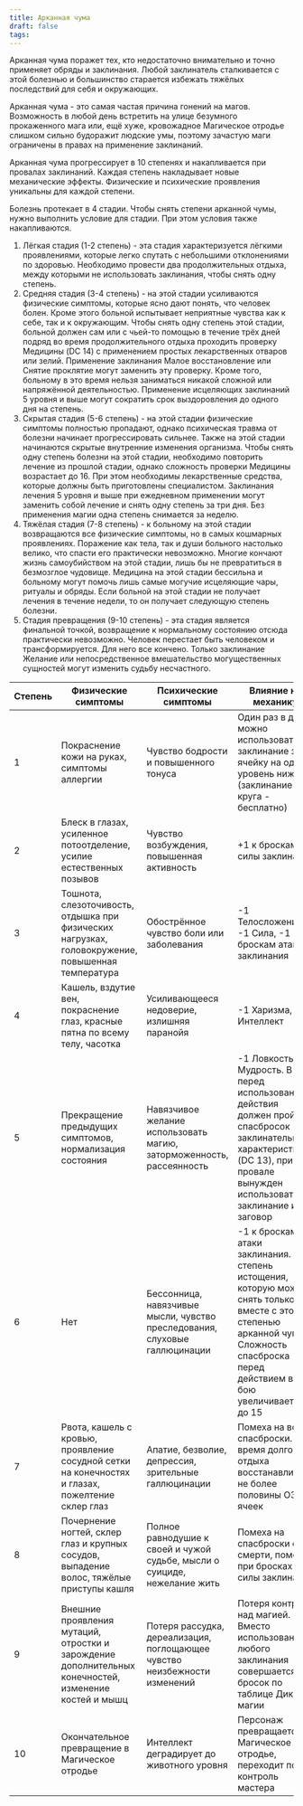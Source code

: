 ```yaml
---
title: Арканная чума
draft: false
tags:
---
```

Арканная чума поражет тех, кто недостаточно внимательно и точно применяет обряды и заклинания. Любой заклинатель сталкивается с этой болезнью и большинство старается избежать тяжёлых последствий для себя и окружающих.

Арканная чума - это самая частая причина гонений на магов. Возможность в любой день встретить на улице безумного прокаженного мага или, ещё хуже, кровожадное Магическое отродье слишком сильно будоражит людские умы, поэтому зачастую маги ограничены в правах на применение заклинаний.

Арканная чума прогрессирует в 10 степенях и накапливается при провалах заклинаний. Каждая степень накладывает новые механические эффекты. Физические и психические проявления уникальны для каждой степени.

Болезнь протекает в 4 стадии. Чтобы снять степени арканной чумы, нужно выполнить условие для стадии. При этом условия также накапливаются.
1. Лёгкая стадия (1-2 степень) - эта стадия характеризуется лёгкими проявлениями, которые легко спутать с небольшими отклонениями по здоровью. Необходимо провести два продолжительных отдыха, между которыми не использовать заклинания, чтобы снять одну степень.
2. Средняя стадия (3-4 степень) - на этой стадии усиливаются физические симптомы, которые ясно дают понять, что человек болен. Кроме этого больной испытывает неприятные чувства как к себе, так и к окружающим. Чтобы снять одну степень этой стадии, больной должен сам или с чьей-то помощью в течение трёх дней подряд во время продолжительного отдыха проходить проверку Медицины (DC 14) с применением простых лекарственных отваров или зелий. Применение заклинания Малое восстановление или Снятие проклятие могут заменить эту проверку. Кроме того, больному в это время нельзя заниматься никакой сложной или напряжённой деятельностью. Применение исцеляющих заклинаний 5 уровня и выше могут сократить срок выздоровления до одного дня на степень.
3. Скрытая стадия (5-6 степень) - на этой стадии физические симптомы полностью пропадают, однако психическая травма от болезни начинает прогрессировать сильнее. Также на этой стадии начинаются скрытые внутренние изменения организма. Чтобы снять одну степень болезни на этой стадии, необходимо повторить лечение из прошлой стадии, однако сложность проверки Медицины возрастает до 16. При этом необходимы лекарственные средства, которые должны быть приготовлены специалистом. Заклинания лечения 5 уровня и выше при ежедневном применении могут заменить собой лечение и снять одну степень за три дня. Без применения магии одна степень снимается за неделю.
4. Тяжёлая стадия (7-8 степень) - к больному на этой стадии возвращаются все физические симптомы, но в самых кошмарных проявлениях. Поражение как тела, так и души больного настолько велико, что спасти его практически невозможно. Многие кончают жизнь самоубийством на этой стадии, лишь бы не превратиться в безмозглое чудовище. Медицина на этой стадии бессильна и больному могут помочь лишь самые могучие исцеляющие чары, ритуалы и обряды. Если больной на этой стадии не получает лечения в течение недели, то он получает следующую степень болезни.
5. Стадия превращения (9-10 степень) - эта стадия является финальной точкой, возвращение к нормальному состоянию отсюда практически невозможно. Человек перестает быть человеком и трансформируется. Для него все кончено. Только заклинание Желание или непосредственное вмешательство могущественных сущностей могут изменить судьбу несчастного.

| Степень | Физические симптомы                                                                                   | Психические симптомы                                                       | Влияние на механику                                                                                                                                                                    |
| ------- | ----------------------------------------------------------------------------------------------------- | -------------------------------------------------------------------------- | -------------------------------------------------------------------------------------------------------------------------------------------------------------------------------------- |
| 1       | Покраснение кожи на руках, симптомы аллергии                                                          | Чувство бодрости и повышенного тонуса                                      | Один раз в день можно использовать заклинание за ячейку на один уровень ниже (заклинание 1 круга - бесплатно)                                                                          |
| 2       | Блеск в глазах, усиленное потоотделение, усилие естественных позывов                                  | Чувство возбуждения, повышенная активность                                 | +1 к броскам силы заклинания                                                                                                                                                           |
| 3       | Тошнота, слезоточивость, отдышка при физических нагрузках, головокружение, повышенная температура     | Обострённое чувство боли или заболевания                                   | -1 Телосложение, -1 Сила, -1 к броскам атаки заклинания                                                                                                                                |
| 4       | Кашель, вздутие вен, покраснение глаз, красные пятна по всему телу, часотка                           | Усиливающееся недоверие, излишняя паранойя                                 | -1 Харизма, -1 Интеллект                                                                                                                                                               |
| 5       | Прекращение предыдущих симптомов, нормализация состояния                                              | Навязчивое желание использовать магию, заторможенность, рассеянность       | -1 Ловкость, -1 Мудрость. В бою перед использованием действия должен пройти спасбросок заклинательной характеристики (DC 13), при провале вынужден использовать заклинание или заговор |
| 6       | Нет                                                                                                   | Бессонница, навязчивые мысли, чувство преследования, слуховые галлюцинации | -1 к броскам атаки заклинания. 1 степень истощения, которую можно снять только вместе с этой степенью арканной чумы. Сложность спасброска перед действием в бою увеличивается до 15    |
| 7       | Рвота, кашель с кровью, проявление сосудной сетки на конечностях и глазах, пожелтение склер глаз      | Апатие, безволие, депрессия, зрительные галлюцинации                       | Помеха на все спасброски. Во время долгого отдыха восстанавливает не более половины ОЗ и ячеек                                                                                         |
| 8       | Почернение ногтей, склер глаз и крупных сосудов, выпадение волос, тяжёлые приступы кашля              | Полное равнодушие к своей и чужой судьбе, мысли о суициде, нежелание жить  | Помеха на спасброски от смерти, помеха при бросках силы заклинания                                                                                                                     |
| 9       | Внешние проявления мутаций, отростки и зарождение дополнительных конечностей, изменение костей и мышц | Потеря рассудка, дереализация, поглощающее чувство неизбежности изменений  | Потеря контроля над магией. Вместо использования любого заклинания совершается бросок по таблице Дикой магии                                                                           |
| 10      | Окончательное превращение в Магическое отродье                                                        | Интеллект деградирует до животного уровня                                  | Персонаж превращается в Магическое отродье, переходит под контроль мастера                                                                                                             |